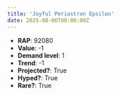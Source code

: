 ```yaml
---
title: 'Joyful Periastron Epsilon'
date: 2025-08-06T00:00:00Z
---
```

- **RAP**: 92080
- **Value**: -1
- **Demand level**: 1
- **Trend**: -1
- **Projected?**: True
- **Hyped?**: True
- **Rare?**: True
